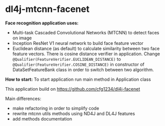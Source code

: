 # dl4j-mtcnn-facenet

**Face recognition application uses:**
- Multi-task Cascaded Convolutional Networks (MTCNN) to detect faces on image
- Inception ResNet V1 neural network to build face feature vector
- Euclidean distance (as default) to calculate similarity between two face feature vectors. 
There is cosine distance verifier in application. Change `@Qualifier(FeatureVerifier.EUCLIDEAN_DISTANCE)` to `@Qualifier(FeatureVerifier.COSINE_DISTANCE)` in constructor of DataSetFeatureBank class in order to switch between two algorithm.

**How to start:**
To start application run main method in Application class

This application build on https://github.com/cfg1234/dl4j-facenet

Main differences:
- make refactoring in order to simplify code
- rewrite mtcnn utils methods using ND4J and DL4J features
- add methods documentation 
